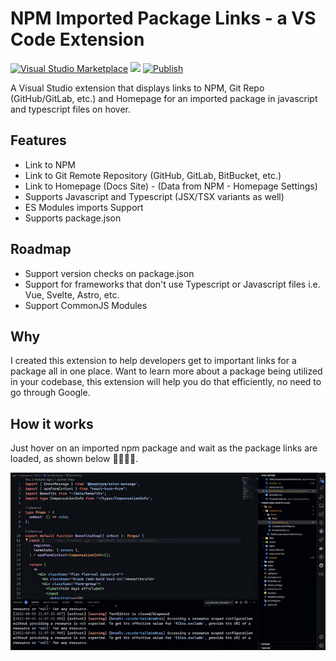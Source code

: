 # NPM Imported Package Links - a VS Code Extension

[![Visual Studio Marketplace](https://vsmarketplacebadge.apphb.com/version/MainaWycliffe.view-package-on-npm.svg)](https://marketplace.visualstudio.com/items?itemName=MainaWycliffe.view-package-on-npm)
[![](https://vsmarketplacebadge.apphb.com/installs/MainaWycliffe.view-package-on-npm.svg)](https://marketplace.visualstudio.com/items?itemName=MainaWycliffe.view-package-on-npm)
[![Publish](https://github.com/mainawycliffe/npm-imported-packages-lens/actions/workflows/publish.yml/badge.svg)](https://github.com/mainawycliffe/npm-imported-packages-lens/actions/workflows/publish.yml)

A Visual Studio extension that displays links to NPM, Git Repo (GitHub/GitLab,
etc.) and Homepage for an imported package in javascript and typescript files
on hover.

## Features

- Link to NPM
- Link to Git Remote Repository (GitHub, GitLab, BitBucket, etc.)
- Link to Homepage (Docs Site) - (Data from NPM - Homepage Settings)
- Supports Javascript and Typescript (JSX/TSX variants as well)
- ES Modules imports Support
- Supports package.json

## Roadmap

- Support version checks on package.json
- Support for frameworks that don't use Typescript or Javascript files i.e. Vue,
  Svelte, Astro, etc.
- Support CommonJS Modules

## Why

I created this extension to help developers get to important links for a package
all in one place. Want to learn more about a package being utilized in your
codebase, this extension will help you do that efficiently, no need to go
through Google.

## How it works

Just hover on an imported npm package and wait as the package links are loaded,
as shown below 🤯🤯🤯🤯.

!["Screen shot for Open Imported Packages on NPM"](./screenshots/demo.gif)
